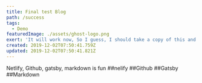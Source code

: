 ```yaml
---
title: Final test Blog
path: /success
tags:
  - Demo
featuredImage: ./assets/ghost-logo.png
exert: 'It will work now, So I guess, I should take a copy of this and mess around'
created: 2019-12-02T07:50:41.759Z
updated: 2019-12-02T07:50:41.821Z
---
```

Netlify, Github, gatsby, markdown is fun
##nelify
##Github
##Gatsby
##Markdown
